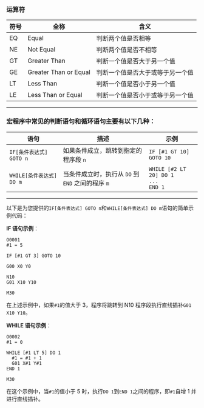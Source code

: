### 运算符
   
| 符号 | 全称 | 含义 |
| ---- | ---- | ---- |
| EQ  | Equal | 判断两个值是否相等 |
| NE  | Not Equal | 判断两个值是否不相等 |
| GT  | Greater Than | 判断一个值是否大于另一个值 |
| GE  | Greater Than or Equal | 判断一个值是否大于或等于另一个值 |
| LT  | Less Than | 判断一个值是否小于另一个值 |
| LE  | Less Than or Equal | 判断一个值是否小于或等于另一个值 |
---



### 宏程序中常见的判断语句和循环语句主要有以下几种：

| 语句 | 描述 | 示例 |
| ---- | ---- | ---- |
| `IF[条件表达式] GOTO n` | 如果条件成立，跳转到指定的程序段 `n` | `IF [#1 GT 10] GOTO 10` |
| `WHILE[条件表达式] DO m` | 当条件成立时，执行从 `DO` 到 `END` 之间的程序 `m` | `WHILE [#2 LT 20] DO 1`<br>`...`<br>`END 1` |
----

以下是为您提供的`IF[条件表达式] GOTO n`和`WHILE[条件表达式] DO m`语句的简单示例代码：

**IF 语句示例**：
```
O0001
#1 = 5

IF [#1 GT 3] GOTO 10

G00 X0 Y0

N10
G01 X10 Y10

M30
```
在上述示例中，如果`#1`的值大于 3，程序将跳转到 N10 程序段执行直线插补`G01 X10 Y10`。

**WHILE 语句示例**：
```
O0002
#1 = 0

WHILE [#1 LT 5] DO 1
  #1 = #1 + 1
  G01 X#1 Y#1
END 1

M30
```
在这个示例中，当`#1`的值小于 5 时，执行`DO 1`到`END 1`之间的程序，即`#1`自增 1 并进行直线插补。
